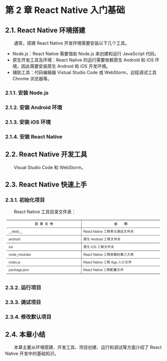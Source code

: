 # 第 2 章 React Native 入门基础

## 2.1. React Native 环境搭建

　　通常，搭建 React Native 开发环境需要安装以下几个工具。

* Node.js：React Native 需要借助 Node.js 来创建和运行 JavaScript 代码。
* 原生开发工具及环境：React Native 的运行需要依赖原生 Android 和 iOS 环境，因此需要安装原生 Android 和 iOS 开发环境。
* 辅助工具：代码编辑器 Vistual Studio Code 或 WebStorm，远程调试工具 Chrome 浏览器等。

### 2.1.1. 安装 Node.js

### 2.1.2. 安装 Android 环境

### 2.1.3. 安装 iOS 环境

### 2.1.4. 安装 React Native

## 2.2. React Native 开发工具

　　Visual Studio Code 和 WebStorm。

## 2.3. React Native 快速上手

### 2.3.1. 初始化项目

　　React Native 工具目录文件表：

![](image/ReactNative工程目录文件表.jpeg)

### 2.3.2. 运行项目

### 2.3.3. 调试项目

### 2.3.4. 修改默认项目

## 2.4. 本章小结

　　本章主要从环境搭建、开发工具、项目创建、运行和调试等方面介绍了 React Native 开发中的基础知识。





